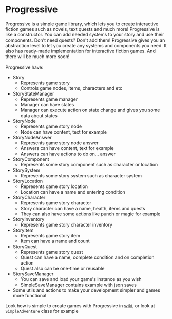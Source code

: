 # Progressive
Progressive is a simple game library, which lets you to create interactive fiction games such as novels,
text quests and much more! Progressive is like a constructor. You can add needed systems to your story and use their components. Don't need quests? Don't add them! 
Progressive gives you an abstraction level to let you create any systems and components you need. It also has ready-made implementation for interactive fiction games. And there will be much more soon! 
<br>
<br>
Progressive have:
+ Story
    + Represents game story
    + Controls game nodes, items, characters and etc
+ StoryStateManager
    + Represents game manager
    + Manager can have states
    + Manager can execute action on state change and gives you some data about states
+ StoryNode
    + Represents game story node
    + Node can have content, text for example
+ StoryNodeAnswer
    + Represents game story node answer
    + Answers can have content, text for example
    + Answers can have actions to do on... answer
+ StoryComponent
    + Represents some story component such as character or location
+ StorySystem
    + Represents some story system such as character system
+ StoryLocation
    + Represents game story location
    + Location can have a name and entering condition
+ StoryCharacter
    + Represents game story character
    + Story character can have a name, health, items and quests
    + They can also have some actions like punch or magic for example
+ StoryInventory
    + Represents game story character inventory
+ StoryItem
    + Represents game story item
    + Item can have a name and count
+ StoryQuest
    + Represents game story quest
    + Quest can have a name, complete condition and on completion action
    + Quest also can be one-time or reusable
+ StorySaveManager
    + You can save and load your game's instance as you wish
    + SimpleSaveManager contains example with json saves 
+ Some utils and actions to make your development simpler and games more functional

Look how is simple to create games with Progressive in [wiki](https://github.com/CrissNamon/progressive/wiki), 
or look at `SimpleAdventure` class for example